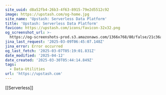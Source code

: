 ```yaml
---
site_uuid: d8a52fb4-26b3-4f63-8915-79e2d5512c92
image: https://upstash.com/og-home.jpg
site_name: 'Upstash: Serverless Data Platform'
title: 'Upstash: Serverless Data Platform'
favicon: https://upstash.com/icons/favicon-32x32.png
og_screenshot_url: >-
  https://og-screenshots-prod.s3.amazonaws.com/1366x768/80/false/21c36a6ace2468d35f42ec70c5d444375969f2e50d7361e22dd238059551a448.jpeg
jina_last_request: '2025-03-09T06:45:07.148Z'
jina_error: Error occurred
og_last_fetch: '2025-03-07T05:19:01.831Z'
date_modified: '2025-04-12'
date_created: '2025-03-30T05:44:14.849Z'
tags:
  - Data-Utilities
url: 'https://upstash.com'
---
```












[[Serverless]]
